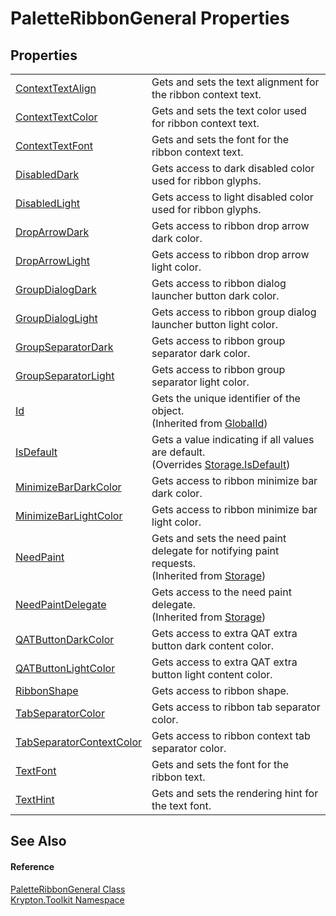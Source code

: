 # PaletteRibbonGeneral Properties




## Properties
<table>
<tr>
<td><a href="7ba2359a-d53b-138c-109b-80370af2976c.md">ContextTextAlign</a></td>
<td>Gets and sets the text alignment for the ribbon context text.</td></tr>
<tr>
<td><a href="45deaec8-c399-e5e2-aa3d-579da96502ef.md">ContextTextColor</a></td>
<td>Gets and sets the text color used for ribbon context text.</td></tr>
<tr>
<td><a href="dac964e1-c10a-5df4-4dc4-d52aa6325d54.md">ContextTextFont</a></td>
<td>Gets and sets the font for the ribbon context text.</td></tr>
<tr>
<td><a href="bc51a353-0696-02bd-7588-ce5e89100e1f.md">DisabledDark</a></td>
<td>Gets access to dark disabled color used for ribbon glyphs.</td></tr>
<tr>
<td><a href="9ce0273a-bc4b-514f-df9d-ff8f13b8fe25.md">DisabledLight</a></td>
<td>Gets access to light disabled color used for ribbon glyphs.</td></tr>
<tr>
<td><a href="77cc0566-f8d8-2367-37ee-17436387c170.md">DropArrowDark</a></td>
<td>Gets access to ribbon drop arrow dark color.</td></tr>
<tr>
<td><a href="3edb2beb-2790-33f4-87cd-34032678fee0.md">DropArrowLight</a></td>
<td>Gets access to ribbon drop arrow light color.</td></tr>
<tr>
<td><a href="69f998dd-ae0d-821e-f9a7-be3eaf11c0b6.md">GroupDialogDark</a></td>
<td>Gets access to ribbon dialog launcher button dark color.</td></tr>
<tr>
<td><a href="298743d5-89fb-97b9-6db9-2a62c5940f7c.md">GroupDialogLight</a></td>
<td>Gets access to ribbon group dialog launcher button light color.</td></tr>
<tr>
<td><a href="b2d655cf-e378-13cc-8bda-42e95af71934.md">GroupSeparatorDark</a></td>
<td>Gets access to ribbon group separator dark color.</td></tr>
<tr>
<td><a href="1f8db397-2806-b007-9602-13c289d5b7d5.md">GroupSeparatorLight</a></td>
<td>Gets access to ribbon group separator light color.</td></tr>
<tr>
<td><a href="71a6846f-bfb6-fb58-b361-6b43ae0583a8.md">Id</a></td>
<td>Gets the unique identifier of the object.<br />(Inherited from <a href="9ef2ca3a-e03e-8927-105a-2f9a6fbdf849.md">GlobalId</a>)</td></tr>
<tr>
<td><a href="13dfcc78-f52d-e916-db33-a18b56feb5a9.md">IsDefault</a></td>
<td>Gets a value indicating if all values are default.<br />(Overrides <a href="bbc0e831-9474-3bce-65dc-0625d793d8c1.md">Storage.IsDefault</a>)</td></tr>
<tr>
<td><a href="a3bb2d8f-0bf1-ad23-0b3c-886eb71f6e87.md">MinimizeBarDarkColor</a></td>
<td>Gets access to ribbon minimize bar dark color.</td></tr>
<tr>
<td><a href="f80946cc-0ef8-d916-0e48-5e8a4a9699a6.md">MinimizeBarLightColor</a></td>
<td>Gets access to ribbon minimize bar light color.</td></tr>
<tr>
<td><a href="097a0f47-e60c-4bf7-802c-8391c6d8feff.md">NeedPaint</a></td>
<td>Gets and sets the need paint delegate for notifying paint requests.<br />(Inherited from <a href="8406cf55-79a3-e579-4094-be084e489431.md">Storage</a>)</td></tr>
<tr>
<td><a href="879ca7f2-32c5-8581-44f2-c7aee6491db2.md">NeedPaintDelegate</a></td>
<td>Gets access to the need paint delegate.<br />(Inherited from <a href="8406cf55-79a3-e579-4094-be084e489431.md">Storage</a>)</td></tr>
<tr>
<td><a href="17eac176-fc5d-dfa2-faf2-afba024642a9.md">QATButtonDarkColor</a></td>
<td>Gets access to extra QAT extra button dark content color.</td></tr>
<tr>
<td><a href="be5d95a8-f93d-2e96-80c5-af5da9432f02.md">QATButtonLightColor</a></td>
<td>Gets access to extra QAT extra button light content color.</td></tr>
<tr>
<td><a href="53519aef-88db-f493-2274-075e22f07030.md">RibbonShape</a></td>
<td>Gets access to ribbon shape.</td></tr>
<tr>
<td><a href="f10dfd15-d6b1-d70c-c5ed-2657b0d9933e.md">TabSeparatorColor</a></td>
<td>Gets access to ribbon tab separator color.</td></tr>
<tr>
<td><a href="d497003a-7e07-f066-e790-ee00005595d4.md">TabSeparatorContextColor</a></td>
<td>Gets access to ribbon context tab separator color.</td></tr>
<tr>
<td><a href="671f2936-2217-97a0-b5d4-cf6a2792ba9c.md">TextFont</a></td>
<td>Gets and sets the font for the ribbon text.</td></tr>
<tr>
<td><a href="b386c906-c8f5-e663-b356-b9bb6e12f53a.md">TextHint</a></td>
<td>Gets and sets the rendering hint for the text font.</td></tr>
</table>

## See Also


#### Reference
<a href="477ec763-ab6d-9152-0311-6095d9845da8.md">PaletteRibbonGeneral Class</a>  
<a href="79d2eac2-21f4-54ff-7552-b20c33c30600.md">Krypton.Toolkit Namespace</a>  
